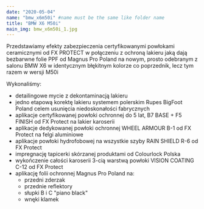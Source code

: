 ```yaml
---
date: "2020-05-04"
name: "bmw_x6m50i" #name must be the same like folder name
title: "BMW X6 M50i"
main_img: bmw_x6m50i_1.jpg
---
```


<p>Przedstawiamy efekty zabezpieczenia certyfikowanymi powłokami ceramicznymi od FX PROTECT w połączeniu z ochroną lakieru jaką dają bezbarwne folie PPF od Magnus Pro Poland na nowym, prosto odebranym z salonu BMW X6 w identycznym błękitnym kolorze co poprzednik, lecz tym razem w wersji M50i</p>
<p>Wykonaliśmy:</p>
<ul>
    <li>detailingowe mycie z dekontaminacją lakieru</li>
    <li>jedno etapową korektę lakieru systemem polerskim Rupes BigFoot Poland celem usunięcia niedoskonałości fabrycznych</li>
    <li>aplikacje certyfikowanej powłoki ochronnej do 5 lat, B7 BASE + F5 FINISH od FX Protect na lakier karoserii</li>
    <li>aplikacje dedykowanej powłoki ochronnej WHEEL ARMOUR B-1 od FX Protect na felgi aluminiowe</li>
    <li>aplikacje powłoki hydrofobowej na wszystkie szyby RAIN SHIELD R-6 od FX Protect</li>
    <li>impregnację tapicerki skórzanej produktami od Colourlock Polska</li>
    <li>wykończenie całości karoserii 3-cią warstwą powłoki VISION COATING C-12 od FX Protect</li>
    <li>aplikację folii ochronnej Magnus Pro Poland na:
        <ul>
            <li>przedni zderzak</li>
            <li>przednie reflektory</li>
            <li>słupki B i C "piano black"</li>
            <li>wnęki klamek</li>
        </ul>
    </li>
</ul>
